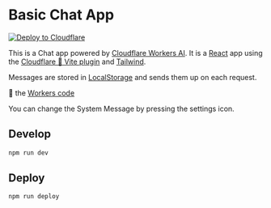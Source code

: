 # Basic Chat App

[![Deploy to Cloudflare](https://deploy.workers.cloudflare.com/button)](https://deploy.workers.cloudflare.com/?url=https://github.com/craigsdennis/basic-ai-chat-workers)

This is a Chat app powered by [Cloudflare Workers AI](https://developers.cloudflare.com/workers-ai). It is a [React](https://react.dev) app using the [Cloudflare 🧡 Vite plugin](https://developers.cloudflare.com/workers/vite-plugin/) and [Tailwind](https://tailwindcss.com).

Messages are stored in [LocalStorage](https://developer.mozilla.org/en-US/docs/Web/API/Window/localStorage) and sends them up on each request.

👀 the [Workers code](./worker/index.ts)

You can change the System Message by pressing the settings icon.

## Develop

```bash
npm run dev
```

## Deploy 

```bash
npm run deploy
```